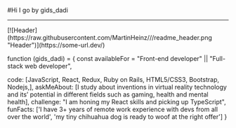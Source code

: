 #Hi I go by gids_dadi
<hr/>
[![Header](https://raw.githubusercontent.com/MartinHeinz/<OWNER>/<OWNER>/readme_header.png "Header")](https://some-url.dev/)

function (gids_dadi) = {
 const availableFor = "Front-end developer" || "Full-stack web developer",

  code: [JavaScript, React, Redux, Ruby on Rails, HTML5/CSS3, Bootstrap, 
  Nodejs,],
  askMeAbout: [I study about inventions in virtual reality technology and its’ potential in different fields such as gaming, health and mental health],
  challenge: "I am honing my React skills and picking up TypeScript",
  funFacts: ['I have 3+ years of remote work experience with devs 
  from all over the world', 
  'my tiny chihuahua dog is ready to woof at the right offer']
}

